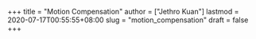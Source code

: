 +++
title = "Motion Compensation"
author = ["Jethro Kuan"]
lastmod = 2020-07-17T00:55:55+08:00
slug = "motion_compensation"
draft = false
+++
